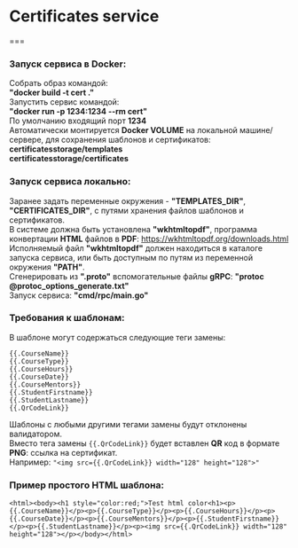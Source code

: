 # Certificates service
===

### Запуск сервиса в Docker:
Собрать образ командой:  
**"docker build -t cert ."**  
Запустить сервис командой:  
**"docker run -p 1234:1234 --rm cert"**  
По умолчанию входящий порт **1234**  
Автоматически монтируется **Docker VOLUME** на локальной машине/сервере, для сохранения шаблонов и сертификатов:   
**certificatesstorage/templates**  
**certificatesstorage/certificates**

### Запуск сервиса локально:
Заранее задать переменные окружения - **"TEMPLATES_DIR"**, **"CERTIFICATES_DIR"**, с путями хранения файлов шаблонов и сертификатов.  
В системе должна быть установлена **"wkhtmltopdf"**, программа конвертации **HTML** файлов в **PDF**: https://wkhtmltopdf.org/downloads.html  
Исполняемый файл **"wkhtmltopdf"** должен находиться в каталоге запуска сервиса, или быть доступным по путям из переменной окружения **"PATH"**.  
Сгенерировать из **".proto"** вспомогательные файлы **gRPC**: **"protoc @protoc_options_generate.txt"**  
Запуск сервиса: **"cmd/rpc/main.go"**

### Требования к шаблонам:
В шаблоне могут содержаться следующие теги замены:
```
{{.CourseName}}
{{.CourseType}}
{{.CourseHours}}
{{.CourseDate}}
{{.CourseMentors}}
{{.StudentFirstname}}
{{.StudentLastname}}
{{.QrCodeLink}}
```
Шаблоны с любыми другими тегами замены будут отклонены валидатором.  
Вместо тега замены `{{.QrCodeLink}}` будет вставлен **QR** код в формате **PNG**: ссылка на сертификат.  
Например: `"<img src={{.QrCodeLink}} width="128" height="128">"`

### Пример простого HTML шаблона:
```
<html><body><h1 style="color:red;">Test html color<h1><p>{{.CourseName}}</p><p>{{.CourseType}}</p><p>{{.CourseHours}}</p><p>{{.CourseDate}}</p><p>{{.CourseMentors}}</p><p>{{.StudentFirstname}}</p><p>{{.StudentLastname}}</p><p><img src={{.QrCodeLink}} width="128" height="128"></p></body></html>
```
